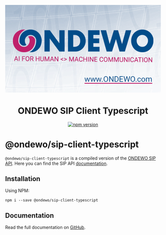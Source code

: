 <p align="center">
  <a href="https://www.ondewo.com">
    <img alt="ONDEWO Logo" src="https://raw.githubusercontent.com/ondewo/ondewo-logos/master/github/ondewo_logo_github_2.png"/>
  </a>
  <h1 align="center">
    ONDEWO SIP Client Typescript
  </h1>
  <p align="center">
    <a href="https://badge.fury.io/js/%40ondewo%2Fsip-client-typescript"><img src="https://badge.fury.io/js/%40ondewo%2Fsip-client-typescript.svg" alt="npm version" height="18"></a>
  </p>
</p>

# @ondewo/sip-client-typescript

`@ondewo/sip-client-typescript` is a compiled version of the [ONDEWO SIP API](https://github.com/ondewo/ondewo-sip-api). Here you can find the SIP API [documentation](https://ondewo.github.io/ondewo-sip-api/).

## Installation

Using NPM:

```shell
npm i --save @ondewo/sip-client-typescript
```

## Documentation

Read the full documentation on [GitHub](https://github.com/ondewo/ondewo-sip-client-typescript).
